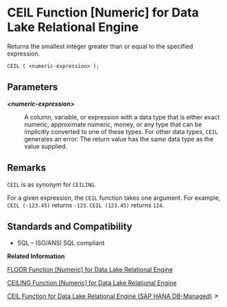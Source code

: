 <!-- loioa53a419c84f21015b689e542cbf26996 -->

# CEIL Function \[Numeric\] for Data Lake Relational Engine

Returns the smallest integer greater than or equal to the specified expression.



```
CEIL ( <numeric-expression> );
```



<a name="loioa53a419c84f21015b689e542cbf26996__CEIL_parm1"/>

## Parameters


<dl>
<dt><b>

*<numeric-expression\>*

</b></dt>
<dd>

A column, variable, or expression with a data type that is either exact numeric, approximate numeric, money, or any type that can be implicitly converted to one of these types. For other data types, `CEIL` generates an error. The return value has the same data type as the value supplied.



</dd>
</dl>



<a name="loioa53a419c84f21015b689e542cbf26996__CEIL_remarks1"/>

## Remarks

`CEIL` is as synonym for `CEILING`.

For a given expression, the `CEIL` function takes one argument. For example, `CEIL (-123.45)` returns `-123`. `CEIL (123.45)` returns `124`.



<a name="loioa53a419c84f21015b689e542cbf26996__CEIL_standards1"/>

## Standards and Compatibility

-   SQL – ISO/ANSI SQL compliant

**Related Information**  


[FLOOR Function \[Numeric\] for Data Lake Relational Engine](floor-function-numeric-for-data-lake-relational-engine-a552c1c.md "Returns the floor of (largest integer not greater than) a number.")

[CEILING Function \[Numeric\] for Data Lake Relational Engine](ceiling-function-numeric-for-data-lake-relational-engine-a53acd1.md "Returns the ceiling (smallest integer not less than) of a number.")

[CEIL Function for Data Lake Relational Engine (SAP HANA DB-Managed)](https://help.sap.com/viewer/a898e08b84f21015969fa437e89860c8/2023_4_QRC/en-US/cf884aecfedf41a49b65a4082fa91ffa.html "Returns the smallest integer greater than or equal to the specified expression.") :arrow_upper_right:

